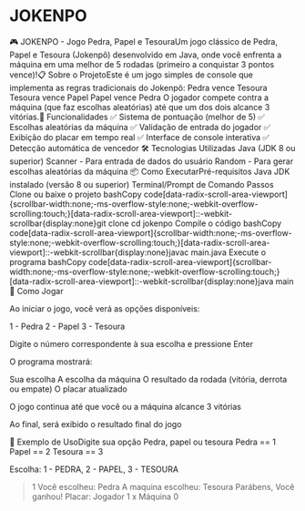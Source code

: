 # JOKENPO

🎮 JOKENPO - Jogo Pedra, Papel e TesouraUm jogo clássico de Pedra, Papel e Tesoura (Jokenpô) desenvolvido em Java, onde você enfrenta a máquina em uma melhor de 5 rodadas (primeiro a conquistar 3 pontos vence)!📋 Sobre o ProjetoEste é um jogo simples de console que implementa as regras tradicionais do Jokenpô:
Pedra vence Tesoura
Tesoura vence Papel
Papel vence Pedra
O jogador compete contra a máquina (que faz escolhas aleatórias) até que um dos dois alcance 3 vitórias.🚀 Funcionalidades
✅ Sistema de pontuação (melhor de 5)
✅ Escolhas aleatórias da máquina
✅ Validação de entrada do jogador
✅ Exibição do placar em tempo real
✅ Interface de console interativa
✅ Detecção automática de vencedor
🛠️ Tecnologias Utilizadas
Java (JDK 8 ou superior)
Scanner - Para entrada de dados do usuário
Random - Para gerar escolhas aleatórias da máquina
📦 Como ExecutarPré-requisitos
Java JDK instalado (versão 8 ou superior)
Terminal/Prompt de Comando
Passos
Clone ou baixe o projeto
bashCopy code[data-radix-scroll-area-viewport]{scrollbar-width:none;-ms-overflow-style:none;-webkit-overflow-scrolling:touch;}[data-radix-scroll-area-viewport]::-webkit-scrollbar{display:none}git clone <seu-repositorio>
cd jokenpo
Compile o código
bashCopy code[data-radix-scroll-area-viewport]{scrollbar-width:none;-ms-overflow-style:none;-webkit-overflow-scrolling:touch;}[data-radix-scroll-area-viewport]::-webkit-scrollbar{display:none}javac main.java
Execute o programa
bashCopy code[data-radix-scroll-area-viewport]{scrollbar-width:none;-ms-overflow-style:none;-webkit-overflow-scrolling:touch;}[data-radix-scroll-area-viewport]::-webkit-scrollbar{display:none}java main🎯 Como Jogar

Ao iniciar o jogo, você verá as opções disponíveis:

1 - Pedra
2 - Papel
3 - Tesoura



Digite o número correspondente à sua escolha e pressione Enter


O programa mostrará:

Sua escolha
A escolha da máquina
O resultado da rodada (vitória, derrota ou empate)
O placar atualizado



O jogo continua até que você ou a máquina alcance 3 vitórias


Ao final, será exibido o resultado final do jogo

📸 Exemplo de UsoDigite sua opção Pedra, papel ou tesoura
Pedra == 1
Papel == 2
Tesoura == 3

Escolha: 1 - PEDRA, 2 - PAPEL, 3 - TESOURA
> 1
Você escolheu: Pedra
A maquina escolheu: Tesoura
Parábens, Você ganhou!
Placar: Jogador 1 x Máquina 0
